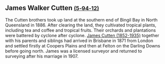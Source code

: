 ## James Walker Cutten <small>[(5‑94‑12)](https://brisbane.discovereverafter.com/profile/31883417 "Go to Memorial Information" )</small>

The Cutten brothers took up land at the southern end of Bingil Bay in North Queensland in 1886. After clearing the land, they cultivated tropical plants, including tea and coffee and tropical fruits. Their orchards and plantations were battered by cyclone after cyclone. [James Cutten (1852-1935)](https://trove.nla.gov.au/newspaper/article/61987370) together with his parents and siblings had arrived in Brisbane in 1871 from London and settled firstly at Coopers Plains and then at Felton on the Darling Downs before going north. James was a licensed surveyor and returned to surveying after his marriage in 1907.  
